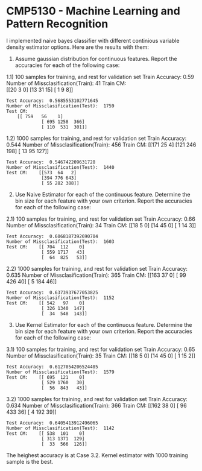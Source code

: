 # CMP5130 - Machine Learning and Pattern Recognition

I implemented naive bayes classifier with different continious variable density estimator options. Here are the results with them:


1) Assume gaussian distribution for continuous features. Report the accuracies for each of the following case:

  1.1) 100 samples for training, and rest for validation set 
	Train Accuracy:  0.59
	Number of Missclasification(Train):  41
	Train CM:  	
        [[20  3  0]
				 [13 31 15]
				 [ 1  9  8]]
	
	Test Accuracy:  0.5685553102771645
	Number of Missclasification(Test):  1759
	Test CM:  	
        [[ 759   56    1]
				 [ 695 1258  366]
				 [ 110  531  301]]
  
  1.2) 1000 samples for training, and rest for validation set
	Train Accuracy:  0.544
	Number of Missclasification(Train):  456
	Train CM:  	[[171  25   4]
				 [121 246 198]
				 [ 13  95 127]]
	
	Test Accuracy:  0.546742209631728
	Number of Missclasification(Test):  1440
	Test CM:  	[[573  64   2]
				 [394 776 643]
				 [ 55 282 388]]


2) Use Naive Estimator for each of the continuous feature. Determine the bin size for each feature with your own criterion. Report the accuracies for each of the following case:

  2.1) 100 samples for training, and rest for validation set
	Train Accuracy:  0.66
	Number of Missclasification(Train):  34
	Train CM:  	[[18  5  0]
				 [14 45  0]
				 [ 1 14  3]]
	
	Test Accuracy:  0.6068187392690704
	Number of Missclasification(Test):  1603
	Test CM:  	[[ 704  112    0]
				 [ 559 1717   43]
				 [  64  825   53]]
  
  
  2.2) 1000 samples for training, and rest for validation set
	Train Accuracy:  0.635
	Number of Missclasification(Train):  365
	Train CM:  	[[163  37   0]
				 [ 99 426  40]
				 [  5 184  46]]
	
	Test Accuracy:  0.6373937677053825
	Number of Missclasification(Test):  1152
	Test CM:  	[[ 542   97    0]
				 [ 326 1340  147]
				 [  34  548  143]]

3) Use Kernel Estimator for each of the continuous feature. Determine the bin size for each feature with your own criterion. Report the accuracies for each of the following case:

  3.1) 100 samples for training, and rest for validation set
	Train Accuracy:  0.65
	Number of Missclasification(Train):  35
	Train CM:  	[[18  5  0]
				 [14 45  0]
				 [ 1 15  2]]
	
	Test Accuracy:  0.6127054206524405
	Number of Missclasification(Test):  1579
	Test CM:  	[[ 695  121    0]
				 [ 529 1760   30]
				 [  56  843   43]]
  
  
  3.2) 1000 samples for training, and rest for validation set
	Train Accuracy:  0.634
	Number of Missclasification(Train):  366
	Train CM:  	[[162  38   0]
				 [ 96 433  36]
				 [  4 192  39]]
	
	Test Accuracy:  0.6405413912496065
	Number of Missclasification(Test):  1142
	Test CM:  	[[ 538  101    0]
				 [ 313 1371  129]
				 [  33  566  126]]




The heighest accuracy is at Case 3.2. Kernel estimator with 1000 training sample is the best.


